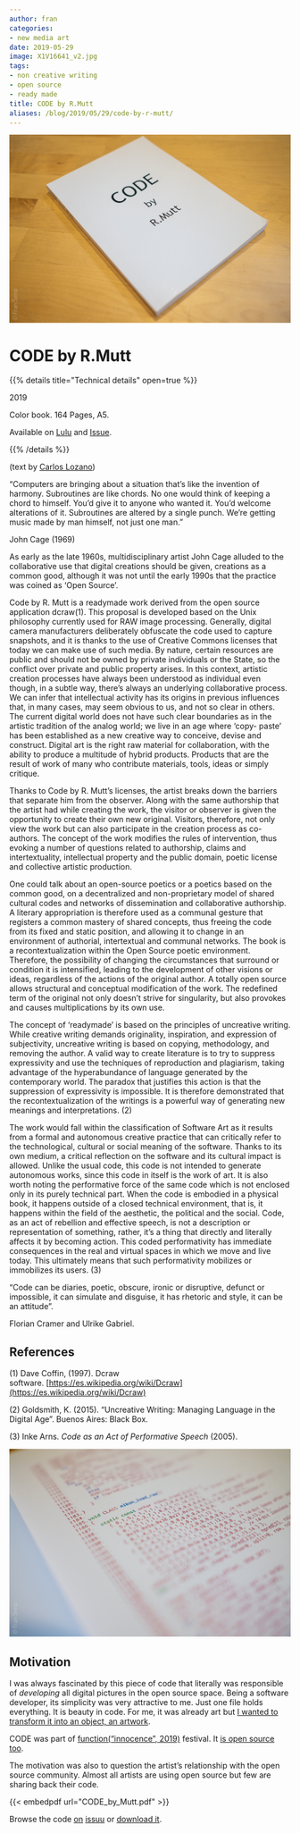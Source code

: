 ```yaml
---
author: fran
categories:
- new media art
date: 2019-05-29
image: X1V16641_v2.jpg
tags:
- non creative writing
- open source
- ready made
title: CODE by R.Mutt
aliases: /blog/2019/05/29/code-by-r-mutt/
---
```

![](X1V16639.jpg)
# CODE by R.Mutt

{{% details title="Technical details" open=true %}}

2019

Color book.
164 Pages, A5.

Available on [Lulu](https://www.lulu.com/en/shop/fran-sim%C3%B3/code-by-rmutt/paperback/product-1wk5j69d.html?page=1&pageSize=4) and [Issue](https://issuu.com/fransimo/docs/code_by_mutt).

{{% /details %}}


(text by [Carlos Lozano](https://twitter.com/clozano80))

“Computers are bringing about a situation that’s like the invention of harmony. Subroutines are like chords. No one would think of keeping a chord to himself. You’d give it to anyone who wanted it. You’d welcome alterations of it. Subroutines are altered by a single punch. We’re getting music made by man himself, not just one man.”

John Cage (1969)

As early as the late 1960s, multidisciplinary artist John Cage alluded to the collaborative use that digital creations should be given, creations as a common good, although it was not until the early 1990s that the practice was coined as ‘Open Source’.

Code by R. Mutt is a readymade work derived from the open source application dcraw(1). This proposal is developed based on the Unix philosophy currently used for RAW image processing. Generally, digital camera manufacturers deliberately obfuscate the code used to capture snapshots, and it is thanks to the use of Creative Commons licenses that today we can make use of such media. By nature, certain resources are public and should not be owned by private individuals or the State, so the conflict over private and public property arises. In this context, artistic creation processes have always been understood as individual even though, in a subtle way, there’s always an underlying collaborative process. We can infer that intellectual activity has its origins in previous influences that, in many cases, may seem obvious to us, and not so clear in others. The current digital world does not have such clear boundaries as in the artistic tradition of the analog world; we live in an age where ‘copy- paste’ has been established as a new creative way to conceive, devise and construct. Digital art is the right raw material for collaboration, with the ability to produce a multitude of hybrid products. Products that are the result of work of many who contribute materials, tools, ideas or simply critique.

Thanks to Code by R. Mutt’s licenses, the artist breaks down the barriers that separate him from the observer. Along with the same authorship that the artist had while creating the work, the visitor or observer is given the opportunity to create their own new original. Visitors, therefore, not only view the work but can also participate in the creation process as co-authors. The concept of the work modifies the rules of intervention, thus evoking a number of questions related to authorship, claims and intertextuality, intellectual property and the public domain, poetic license and collective artistic production.

One could talk about an open-source poetics or a poetics based on the common good, on a decentralized and non-proprietary model of shared cultural codes and networks of dissemination and collaborative authorship. A literary appropriation is therefore used as a communal gesture that registers a common mastery of shared concepts, thus freeing the code from its fixed and static position, and allowing it to change in an environment of authorial, intertextual and communal networks. The book is a recontextualization within the Open Source poetic environment. Therefore, the possibility of changing the circumstances that surround or condition it is intensified, leading to the development of other visions or ideas, regardless of the actions of the original author. A totally open source allows structural and conceptual modification of the work. The redefined term of the original not only doesn’t strive for singularity, but also provokes and causes multiplications by its own use.

The concept of ‘readymade’ is based on the principles of uncreative writing. While creative writing demands originality, inspiration, and expression of subjectivity, uncreative writing is based on copying, methodology, and removing the author. A valid way to create literature is to try to suppress expressivity and use the techniques of reproduction and plagiarism, taking advantage of the hyperabundance of language generated by the contemporary world. The paradox that justifies this action is that the suppression of expressivity is impossible. It is therefore demonstrated that the recontextualization of the writings is a powerful way of generating new meanings and interpretations. (2)

The work would fall within the classification of Software Art as it results from a formal and autonomous creative practice that can critically refer to the technological, cultural or social meaning of the software. Thanks to its own medium, a critical reflection on the software and its cultural impact is allowed. Unlike the usual code, this code is not intended to generate autonomous works, since this code in itself is the work of art. It is also worth noting the performative force of the same code which is not enclosed only in its purely technical part. When the code is embodied in a physical book, it happens outside of a closed technical environment, that is, it happens within the field of the aesthetic, the political and the social. Code, as an act of rebellion and effective speech, is not a description or representation of something, rather, it’s a thing that directly and literally affects it by becoming action. This coded performativity has immediate consequences in the real and virtual spaces in which we move and live today. This ultimately means that such performativity mobilizes or immobilizes its users. (3)

“Code can be diaries, poetic, obscure, ironic or disruptive, defunct or impossible, it can simulate and disguise, it has rhetoric and style, it can be an attitude”.

Florian Cramer and Ulrike Gabriel.

## References

(1) Dave Coffin, (1997). Dcraw software. [https://es.wikipedia.org/wiki/Dcraw](https://es.wikipedia.org/wiki/Dcraw)

(2) Goldsmith, K. (2015). “Uncreative Writing: Managing Language in the Digital Age”. Buenos Aires: Black Box.

(3) Inke Arns. _Code as an Act of Performative Speech_ (2005).

![X1V16641_v2.jpg](X1V16641_v2.jpg)

## Motivation

I was always fascinated by this piece of code that literally was responsible of _developing_ all digital pictures in the open source space. Being a software developer, its simplicity was very attractive to me. Just one file holds everything. It is beauty in code. For me, it was already art but [I wanted to transform it into an object, an artwork](https://www.lulu.com/en/shop/fran-sim%C3%B3/code-by-rmutt/paperback/product-1wk5j69d.html?page=1&pageSize=4).

CODE was part of [function(“innocence”, 2019)](https://fransimo.info/blog/2019/05/26/functioninnocence-2019/) festival. It [is open source too](https://github.com/r-mutt-1917/CODE).

The motivation was also to question the artist’s relationship with the open source community. Almost all artists are using open source but few are sharing back their code.

{{< embedpdf url="CODE_by_Mutt.pdf" >}}


Browse the code [on](https://issue.com/fransimo/docs/code_by_mutt) [issuu](https://issuu.com/fransimo/docs/code_by_mutt) or [download it](CODE_by_Mutt.pdf).

